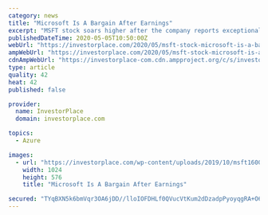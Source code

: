 ```yaml
---
category: news
title: "Microsoft Is A Bargain After Earnings"
excerpt: "MSFT stock soars higher after the company reports exceptional third-quarter earnings thanks to its intelligent cloud segment."
publishedDateTime: 2020-05-05T10:50:00Z
webUrl: "https://investorplace.com/2020/05/msft-stock-microsoft-is-a-bargain-after-earnings/"
ampWebUrl: "https://investorplace.com/2020/05/msft-stock-microsoft-is-a-bargain-after-earnings/amp/"
cdnAmpWebUrl: "https://investorplace-com.cdn.ampproject.org/c/s/investorplace.com/2020/05/msft-stock-microsoft-is-a-bargain-after-earnings/amp/"
type: article
quality: 42
heat: 42
published: false

provider:
  name: InvestorPlace
  domain: investorplace.com

topics:
  - Azure

images:
  - url: "https://investorplace.com/wp-content/uploads/2019/10/msft1600e-1024x576.jpg"
    width: 1024
    height: 576
    title: "Microsoft Is A Bargain After Earnings"

secured: "TYqBXN5k6bmVqr3OA6jDD//lloIOFDHLf0QVucVtKum2dDzadpPyoyqgRA+O6LYqxe3ClqwoQj9DKi3YI0+0kUOf0gKkZfMvedDXgKr6CW6VOEvPpFWaMLz9fwwY5Ih0ntUXLqV2HRM+2YEQFdZLKl6dsKbEG1jjDYUre/4Uj06HCM0GVZgQq8vU9PSIFytE7oI9lySqKpJuYa33eOXgNPCGglyzSH9VfOaHMN7Wpf+f2U+O0NbZ9DcyG2UlHSusB9BHZpQQsg6yVfEhXh6IaDHjxB/RtkX0kdyANTLQ8lA+KRtqsUvM0bRjNvItzpqs;u1K+PISv8iPfNRCGcnKmNA=="
---
```


